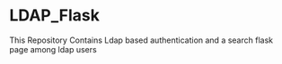 # LDAP_Flask
This Repository Contains Ldap based authentication and a search flask page among ldap users

